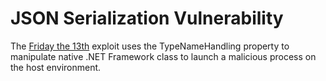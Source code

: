 # JSON Serialization Vulnerability

The [Friday the 13th](https://www.blackhat.com/docs/us-17/thursday/us-17-Munoz-Friday-The-13th-JSON-Attacks-wp.pdf) exploit uses the TypeNameHandling property to manipulate native .NET Framework class to launch a malicious process on the host environment.


